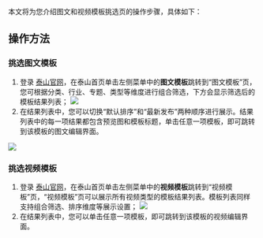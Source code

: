 本文将为您介绍图文和视频模板挑选页的操作步骤，具体如下：

## 操作方法
### 挑选图文模板
1. 登录 [泰山官网](https://taishan.qq.com/)，在泰山首页单击左侧菜单中的**图文模板**跳转到“图文模板”页，您可根据分类、行业、专题、类型等维度进行组合筛选，下方会显示筛选后的模板结果列表；
![](https://main.qcloudimg.com/raw/82e680fa878a68ee6c5007e2bc2cb404.png)
2. 在结果列表中，您可以切换“默认排序”和“最新发布”两种顺序进行展示。结果列表中的每一项结果都包含预览图和模板标题，单击任意一项模板，即可跳转到该模板的图文编辑界面。

![](https://main.qcloudimg.com/raw/d79cf431cc56d1d0eb891fd115596ad9.png)

### 挑选视频模板
1. 登录 [泰山官网](https://taishan.qq.com/)，在泰山首页单击左侧菜单中的**视频模板**跳转到“视频模板”页，“视频模板”页可以展示所有视频类型的模板结果列表。模板列表同样支持组合筛选、排序维度等展示设置；
![](https://main.qcloudimg.com/raw/1306f98b47108c6afe7fd299c9e86002.png)
2. 在结果列表中，您可以单击任意一项模板，即可跳转到该模板的视频编辑界面。

